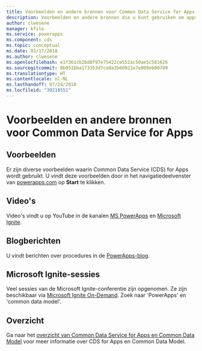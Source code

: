 ```yaml
---
title: Voorbeelden en andere bronnen voor Common Data Service for Apps | Microsoft Docs
description: Voorbeelden en andere bronnen die u kunt gebruiken om apps te maken in PowerApps.
author: clwesene
manager: kfile
ms.service: powerapps
ms.component: cds
ms.topic: conceptual
ms.date: 03/17/2018
ms.author: clwesene
ms.openlocfilehash: e1f361cb2bd0f97e75422ce552ac50ae5c581626
ms.sourcegitcommit: 0b051bba173353d7ceda3b60921e7e009eb00709
ms.translationtype: HT
ms.contentlocale: nl-NL
ms.lasthandoff: 07/24/2018
ms.locfileid: "39218551"
---
```

# <a name="samples-and-other-resources-for-common-data-service-for-apps"></a>Voorbeelden en andere bronnen voor Common Data Service for Apps
## <a name="samples"></a>Voorbeelden
Er zijn diverse voorbeelden waarin Common Data Service (CDS) for Apps wordt gebruikt. U vindt deze voorbeelden door in het navigatiedeelvenster van [powerapps.com](https://web.powerapps.com?utm_source=padocs&utm_medium=linkinadoc&utm_campaign=referralsfromdoc) op **Start** te klikken.

## <a name="videos"></a>Video's
Video's vindt u op YouTube in de kanalen [MS PowerApps](https://www.youtube.com/channel/UCGfWR2ekfRFckLjev6eQYLg) en [Microsoft Ignite](https://www.youtube.com/channel/UCrhJmfAGQ5K81XQ8_od1iTg).

## <a name="blog-posts"></a>Blogberichten
U vindt berichten over procedures in de [PowerApps-blog](https://powerapps.microsoft.com/blog/).

## <a name="microsoft-ignite-sessions"></a>Microsoft Ignite-sessies
Veel sessies van de Microsoft Ignite-conferentie zijn opgenomen. Ze zijn beschikbaar via [Microsoft Ignite On-Demand](https://myignite.microsoft.com/videos). Zoek naar 'PowerApps' en 'common data model'.

## <a name="overview"></a>Overzicht
Ga naar het [overzicht van Common Data Service for Apps en Common Data Model](https://docs.microsoft.com/common-data-service/entity-reference/security-model) voor meer informatie over CDS for Apps en Common Data Model.

